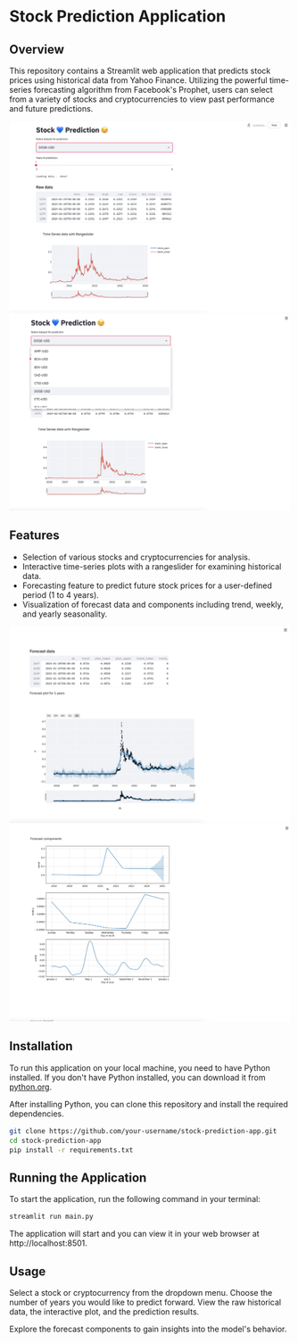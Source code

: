 # Stock Prediction Application

## Overview
This repository contains a Streamlit web application that predicts stock prices using historical data from Yahoo Finance. Utilizing the powerful time-series forecasting algorithm from Facebook's Prophet, users can select from a variety of stocks and cryptocurrencies to view past performance and future predictions.

![Stock Prediction App Screenshot](https://github.com/Syerramsetti915/finance/blob/main/Images/1.png)
![Overview of Stock Prediction App](https://github.com/Syerramsetti915/finance/blob/main/Images/2_2.png)
## Features
- Selection of various stocks and cryptocurrencies for analysis.
- Interactive time-series plots with a rangeslider for examining historical data.
- Forecasting feature to predict future stock prices for a user-defined period (1 to 4 years).
- Visualization of forecast data and components including trend, weekly, and yearly seasonality.

![Feature Interactive Plots](https://github.com/Syerramsetti915/finance/blob/main/Images/3.png)
![Overview of Stock Prediction App](https://github.com/Syerramsetti915/finance/blob/main/Images/4.png)

## Installation

To run this application on your local machine, you need to have Python installed. If you don't have Python installed, you can download it from [python.org](https://www.python.org/downloads/).

After installing Python, you can clone this repository and install the required dependencies.

```bash
git clone https://github.com/your-username/stock-prediction-app.git
cd stock-prediction-app
pip install -r requirements.txt
```

## Running the Application
To start the application, run the following command in your terminal:

```bash
streamlit run main.py
```
The application will start and you can view it in your web browser at http://localhost:8501.



## Usage
Select a stock or cryptocurrency from the dropdown menu.
Choose the number of years you would like to predict forward.
View the raw historical data, the interactive plot, and the prediction results.

Explore the forecast components to gain insights into the model's behavior.
